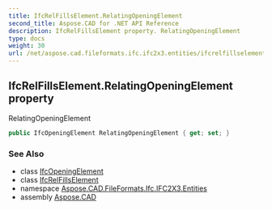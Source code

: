 ```yaml
---
title: IfcRelFillsElement.RelatingOpeningElement
second_title: Aspose.CAD for .NET API Reference
description: IfcRelFillsElement property. RelatingOpeningElement
type: docs
weight: 30
url: /net/aspose.cad.fileformats.ifc.ifc2x3.entities/ifcrelfillselement/relatingopeningelement/
---
```

## IfcRelFillsElement.RelatingOpeningElement property

RelatingOpeningElement

```csharp
public IfcOpeningElement RelatingOpeningElement { get; set; }
```

### See Also

* class [IfcOpeningElement](../../ifcopeningelement/)
* class [IfcRelFillsElement](../)
* namespace [Aspose.CAD.FileFormats.Ifc.IFC2X3.Entities](../../ifcrelfillselement/)
* assembly [Aspose.CAD](../../../)


